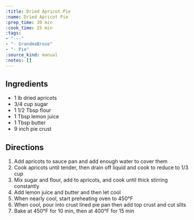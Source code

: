 ```yaml
---
:title: Dried Apricot Pie
:name: Dried Apricot Pie
:prep_time: 30 min
:cook_time: 25 min
:tags:
- "---"
- "- GrandmaBrose"
- "- Pie"
:source_kind: manual
:notes: []
---
```


## Ingredients
- 1 lb dried apricots
- 3/4 cup sugar
- 1 1/2 Tbsp flour
- 1 Tbsp lemon juice
- 1 Tbsp butter
- 9 inch pie crust


## Directions
1. Add apricots to sauce pan and add enough water to cover them
2. Cook apricots until tender, then drain off liquid and cook to reduce to 1/3 cup
3. Mix sugar and flour, add to apricots, and cook until thick stirring constantly
4. Add lemon juice and butter and then let cool
5. When nearly cool, start preheating oven to 450°F
6. When cool, pour into crust lined pie pan then add top crust and cut slits
7. Bake at 450°F for 10 min, then at 400°F for 15 min
